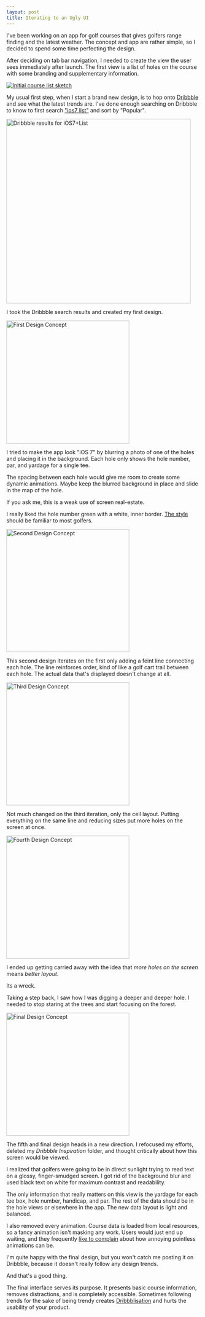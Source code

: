 ```yaml
---
layout: post
title: Iterating to an Ugly UI
---
```


I've been working on an app for golf courses that gives golfers range finding and the latest weather. The concept and app are rather simple, so I decided to spend some time perfecting the design.

After deciding on tab bar navigation, I needed to create the view the user sees immediately after launch. The first view is a list of holes on the course with some branding and supplementary information.

<a href="http://whoisryannystrom.com/img/2013-10-17/sketch.jpg" title="http://whoisryannystrom.com/img/2013-10-17/sketch.jpg"><img class="wide" src="http://whoisryannystrom.com/img/2013-10-17/sketch.jpg" alt="Initial course list sketch" /></a>

My usual first step, when I start a brand new design, is to hop onto [Dribbble](http://dribbble.com) and see what the latest trends are. I've done enough searching on Dribbble to know to first search ["ios7 list"](http://dribbble.com/search?q=ios7+list) and sort by "Popular".

[<img width="480" src="http://whoisryannystrom.com/img/2013-10-17/search_results.jpg" alt="Dribbble results for iOS7+List" />](http://whoisryannystrom.com/img/2013-10-17/search_results.jpg)

I took the Dribbble search results and created my first design.

[<img width="320" src="http://whoisryannystrom.com/img/2013-10-17/1.jpg" alt="First Design Concept" />](http://whoisryannystrom.com/img/2013-10-17/1.jpg)

I tried to make the app look "iOS 7" by blurring a photo of one of the holes and placing it in the background. Each hole only shows the hole number, par, and yardage for a single tee. 

The spacing between each hole would give me room to create some dynamic animations. Maybe keep the blurred background in place and slide in the map of the hole.

If you ask me, this is a weak use of screen real-estate.

I really liked the hole number green with a white, inner border.  [The style](http://cdn.firespring.com/images/6be767fc-d804-45d5-b4d3-aa4411785276.jpg) should be familiar to most golfers.

[<img width="320" src="http://whoisryannystrom.com/img/2013-10-17/2.jpg" alt="Second Design Concept" />](http://whoisryannystrom.com/img/2013-10-17/2.jpg)

This second design iterates on the first only adding a feint line connecting each hole. The line reinforces order, kind of like a golf cart trail between each hole. The actual data that's displayed doesn't change at all.

[<img width="320" src="http://whoisryannystrom.com/img/2013-10-17/3.jpg" alt="Third Design Concept" />](http://whoisryannystrom.com/img/2013-10-17/3.jpg)

Not much changed on the third iteration, only the cell layout. Putting everything on the same line and reducing sizes put more holes on the screen at once.

[<img width="320" src="http://whoisryannystrom.com/img/2013-10-17/4.jpg" alt="Fourth Design Concept" />](http://whoisryannystrom.com/img/2013-10-17/4.jpg)

I ended up getting carried away with the idea that _more holes on the screen_ means _better layout_. 

Its a wreck.

Taking a step back, I saw how I was digging a deeper and deeper hole. I needed to stop staring at the trees and start focusing on the forest.

[<img width="320" src="http://whoisryannystrom.com/img/2013-10-17/5.jpg" alt="Final Design Concept" />](http://whoisryannystrom.com/img/2013-10-17/5.jpg)

The fifth and final design heads in a new direction. I refocused my efforts, deleted my _Dribbble Inspiration_ folder, and thought critically about how this screen would be viewed.

I realized that golfers were going to be in direct sunlight trying to read text on a glossy, finger-smudged screen. I got rid of the background blur and used black text on white for maximum contrast and readability.

The only information that really matters on this view is the yardage for each tee box, hole number, handicap, and par. The rest of the data should be in the hole views or elsewhere in the app. The new data layout is light and balanced.

I also removed every animation. Course data is loaded from local resources, so a fancy animation isn't masking any work. Users would just end up waiting, and they frequently [like to complain](http://www.marco.org/2013/08/27/along-for-the-ride) about how annoying pointless animations can be.

I'm quite happy with the final design, but you won't catch me posting it on Dribbble, because it doesn't really follow any design trends.

And that's a good thing.

The final interface serves its purpose. It presents basic course information, removes distractions, and is completely accessible. Sometimes following trends for the sake of being trendy creates [Dribbblisation](http://insideintercom.io/the-dribbblisation-of-design/) and hurts the usability of your product.